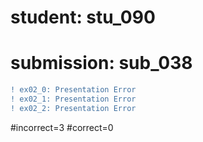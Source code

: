 # student: stu_090
# submission: sub_038

```diff
! ex02_0: Presentation Error
! ex02_1: Presentation Error
! ex02_2: Presentation Error
```
#incorrect=3
#correct=0
